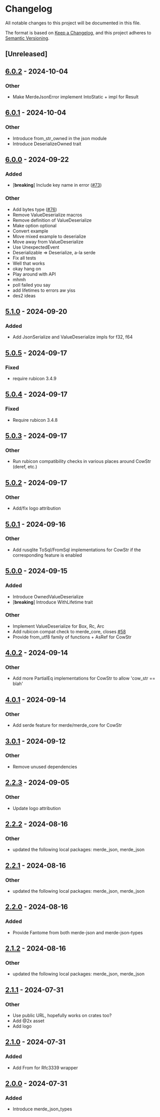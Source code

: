 # Changelog
All notable changes to this project will be documented in this file.

The format is based on [Keep a Changelog](https://keepachangelog.com/en/1.0.0/),
and this project adheres to [Semantic Versioning](https://semver.org/spec/v2.0.0.html).

## [Unreleased]

## [6.0.2](https://github.com/bearcove/merde/compare/merde_core-v6.0.1...merde_core-v6.0.2) - 2024-10-04

### Other

- Make MerdeJsonError implement IntoStatic + impl for Result

## [6.0.1](https://github.com/bearcove/merde/compare/merde_core-v6.0.0...merde_core-v6.0.1) - 2024-10-04

### Other

- Introduce from_str_owned in the json module
- Introduce DeserializeOwned trait

## [6.0.0](https://github.com/bearcove/merde/compare/merde_core-v5.1.0...merde_core-v6.0.0) - 2024-09-22

### Added

- [**breaking**] Include key name in error ([#73](https://github.com/bearcove/merde/pull/73))

### Other

- Add bytes type ([#76](https://github.com/bearcove/merde/pull/76))
- Remove ValueDeserialize macros
- Remove definition of ValueDeserialize
- Make option optional
- Convert example
- Move mixed example to deserialize
- Move away from ValueDeserialize
- Use UnexpectedEvent
- Deserializable => Deserialize, a-la serde
- Fix all tests
- Well that works
- okay hang on
- Play around with API
- mhmh
- poll failed you say
- add lifetimes to errors aw yiss
- des2 ideas

## [5.1.0](https://github.com/bearcove/merde/compare/merde_core-v5.0.5...merde_core-v5.1.0) - 2024-09-20

### Added

- Add JsonSerialize and ValueDeserialize impls for f32, f64

## [5.0.5](https://github.com/bearcove/merde/compare/merde_core-v5.0.4...merde_core-v5.0.5) - 2024-09-17

### Fixed

- require rubicon 3.4.9

## [5.0.4](https://github.com/bearcove/merde/compare/merde_core-v5.0.3...merde_core-v5.0.4) - 2024-09-17

### Fixed

- Require rubicon 3.4.8

## [5.0.3](https://github.com/bearcove/merde/compare/merde_core-v5.0.2...merde_core-v5.0.3) - 2024-09-17

### Other

- Run rubicon compatibility checks in various places around CowStr (deref, etc.)

## [5.0.2](https://github.com/bearcove/merde/compare/merde_core-v5.0.1...merde_core-v5.0.2) - 2024-09-17

### Other

- Add/fix logo attribution

## [5.0.1](https://github.com/bearcove/merde/compare/merde_core-v5.0.0...merde_core-v5.0.1) - 2024-09-16

### Other

- Add rusqlite ToSql/FromSql implementations for CowStr if the corresponding feature is enabled

## [5.0.0](https://github.com/bearcove/merde/compare/merde_core-v4.0.2...merde_core-v5.0.0) - 2024-09-15

### Added

- Introduce OwnedValueDeserialize
- [**breaking**] Introduce WithLifetime trait

### Other

- Implement ValueDeserialize for Box<T>, Rc<T>, Arc<T>
- Add rubicon compat check to merde_core, closes [#58](https://github.com/bearcove/merde/pull/58)
- Provide from_utf8 family of functions + AsRef<str> for CowStr

## [4.0.2](https://github.com/bearcove/merde/compare/merde_core-v4.0.1...merde_core-v4.0.2) - 2024-09-14

### Other

- Add more PartialEq implementations for CowStr to allow 'cow_str == blah'

## [4.0.1](https://github.com/bearcove/merde/compare/merde_core-v4.0.0...merde_core-v4.0.1) - 2024-09-14

### Other

- Add serde feature for merde/merde_core for CowStr

## [3.0.1](https://github.com/bearcove/merde/compare/merde_core-v3.0.0...merde_core-v3.0.1) - 2024-09-12

### Other

- Remove unused dependencies

## [2.2.3](https://github.com/bearcove/merde_json/compare/merde_json_types-v2.2.2...merde_json_types-v2.2.3) - 2024-09-05

### Other
- Update logo attribution

## [2.2.2](https://github.com/bearcove/merde_json/compare/merde_json_types-v2.2.1...merde_json_types-v2.2.2) - 2024-08-16

### Other
- updated the following local packages: merde_json, merde_json

## [2.2.1](https://github.com/bearcove/merde_json/compare/merde_json_types-v2.2.0...merde_json_types-v2.2.1) - 2024-08-16

### Other
- updated the following local packages: merde_json, merde_json

## [2.2.0](https://github.com/bearcove/merde_json/compare/merde_json_types-v2.1.2...merde_json_types-v2.2.0) - 2024-08-16

### Added
- Provide Fantome from both merde-json and merde-json-types

## [2.1.2](https://github.com/bearcove/merde_json/compare/merde_json_types-v2.1.1...merde_json_types-v2.1.2) - 2024-08-16

### Other
- updated the following local packages: merde_json, merde_json

## [2.1.1](https://github.com/bearcove/merde_json/compare/merde_json_types-v2.1.0...merde_json_types-v2.1.1) - 2024-07-31

### Other
- Use public URL, hopefully works on crates too?
- Add @2x asset
- Add logo

## [2.1.0](https://github.com/bearcove/merde_json/compare/merde_json_types-v2.0.0...merde_json_types-v2.1.0) - 2024-07-31

### Added
- Add From<T> for Rfc3339 wrapper

## [2.0.0](https://github.com/bearcove/merde_json/releases/tag/merde_json_types-v2.0.0) - 2024-07-31

### Added
- Introduce merde_json_types
